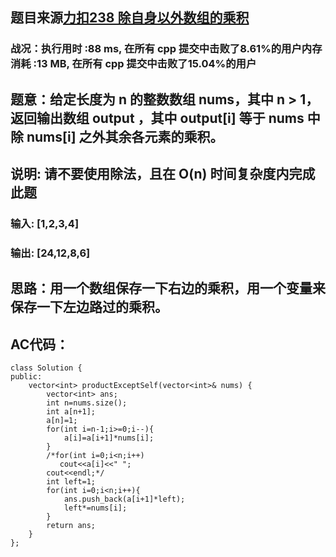 ## 题目来源[力扣238 除自身以外数组的乘积](https://leetcode-cn.com/problems/product-of-array-except-self/)

### 战况：执行用时 :88 ms, 在所有 cpp 提交中击败了8.61%的用户内存消耗 :13 MB, 在所有 cpp 提交中击败了15.04%的用户

## 题意：给定长度为 n 的整数数组 nums，其中 n > 1，返回输出数组 output ，其中 output[i] 等于 nums 中除 nums[i] 之外其余各元素的乘积。
## 说明: 请不要使用除法，且在 O(n) 时间复杂度内完成此题

### 输入: [1,2,3,4]
### 输出: [24,12,8,6]

## 思路：用一个数组保存一下右边的乘积，用一个变量来保存一下左边路过的乘积。
## AC代码：
```
class Solution {
public:
    vector<int> productExceptSelf(vector<int>& nums) {
        vector<int> ans;
        int n=nums.size();
        int a[n+1];
        a[n]=1;
        for(int i=n-1;i>=0;i--){
            a[i]=a[i+1]*nums[i];
        }
        /*for(int i=0;i<n;i++)
           cout<<a[i]<<" ";
        cout<<endl;*/
        int left=1;
        for(int i=0;i<n;i++){
            ans.push_back(a[i+1]*left);
            left*=nums[i];
        }
        return ans;
    }
};
```
